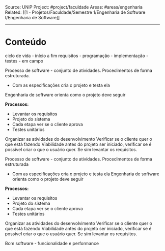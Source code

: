 Source: UNIP
Project: #project/faculdade 
Areas: #areas/engenharia
Related: [[1 - Projetos/Faculdade/Semestre 1/Engenharia de Software I/Engenharia de Software]]

---

# Conteúdo

ciclo de vida - início a fim
requisitos - programação - implementação - testes - em campo

Processo de software - conjunto de atividades.
Procedimentos de forma estruturada.
- Com as especificações cria o projeto e testa ela

Engenharia de software orienta como o projeto deve seguir

**Processos:**
- Levantar os requisitos
- Projeto do sistema
- Cada etapa ver se o cliente aprova
- Testes unitários

Organizar as atividades do desenvolvimento
Verificar se o cliente quer o que está fazendo
Viabilidade antes do projeto ser iniciado, verificar se é possível criar o que o usuário quer. Se sim levantar os requisitos.

Processo de software - conjunto de atividades.
Procedimentos de forma estruturada

- Com as especificações cria o projeto e testa ela
Engenharia de software orienta como o projeto deve seguir

**Processos:**
- Levantar os requisitos
- Projeto do sistema
- Cada etapa ver se o cliente aprova
- Testes unitários

Organizar as atividades do desenvolvimento
Verificar se o cliente quer o que está fazendo
Viabilidade antes do projeto ser iniciado, verificar se é possível criar o que o usuário quer. Se sim levantar os requisitos.

Bom software - funcionalidade e performance